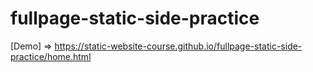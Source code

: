 # fullpage-static-side-practice
[Demo] => https://static-website-course.github.io/fullpage-static-side-practice/home.html
